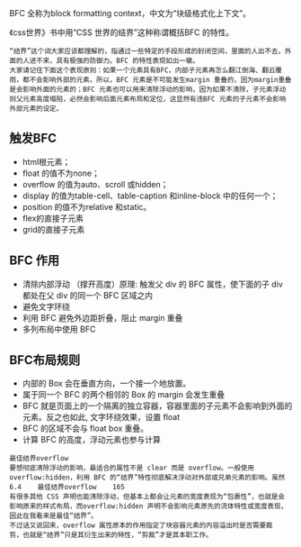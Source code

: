 BFC 全称为block  formatting  context，中文为“块级格式化上下文”。  

《css世界》书中用“CSS 世界的结界”这种称谓概括BFC 的特性。
```
“结界”这个词大家应该都理解的，指通过一些特定的手段形成的封闭空间，里面的人出不去，外面的人进不来，具有极强的防御力。BFC 的特性表现如出一辙。   
大家请记住下面这个表现原则：如果一个元素具有BFC，内部子元素再怎么翻江倒海、翻云覆雨，都不会影响外部的元素。所以，BFC 元素是不可能发生margin 重叠的，因为margin重叠是会影响外面的元素的；BFC 元素也可以用来清除浮动的影响，因为如果不清除，子元素浮动则父元素高度塌陷，必然会影响后面元素布局和定位，这显然有违BFC 元素的子元素不会影响外部元素的设定。
```

## 触发BFC 
- html根元素；
- float 的值不为none；
- overflow 的值为auto、scroll 或hidden；
- display 的值为table-cell、table-caption 和inline-block 中的任何一个； 
- position 的值不为relative 和static。
- flex的直接子元素
- grid的直接子元素

## BFC 作用
- 清除内部浮动 （撑开高度）原理: 触发父 div 的 BFC 属性，使下面的子 div 都处在父 div 的同一个 BFC 区域之内
- 避免文字环绕
- 利用 BFC 避免外边距折叠，阻止 margin 重叠
- 多列布局中使用 BFC

## BFC布局规则
- 内部的 Box 会在垂直方向，一个接一个地放置。
- 属于同一个 BFC 的两个相邻的 Box 的 margin 会发生重叠
- BFC 就是页面上的一个隔离的独立容器，容器里面的子元素不会影响到外面的元素。反之也如此, 文字环绕效果，设置 float
- BFC 的区域不会与 float box 重叠。
- 计算 BFC 的高度，浮动元素也参与计算

```
最佳结界overflow 
要想彻底清除浮动的影响，最适合的属性不是 clear 而是 overflow。一般使用
overflow:hidden，利用 BFC 的“结界”特性彻底解决浮动对外部或兄弟元素的影响。虽然
6.4    最佳结界overflow    165 
有很多其他 CSS 声明也能清除浮动，但基本上都会让元素的宽度表现为“包裹性”，也就是会
影响原来的样式布局，而overflow:hidden 声明不会影响元素原先的流体特性或宽度表现，
因此在我看来是最佳“结界”。
不过话又说回来，overflow 属性原本的作用指定了块容器元素的内容溢出时是否需要裁
剪，也就是“结界”只是其衍生出来的特性，“剪裁”才是其本职工作。
```

